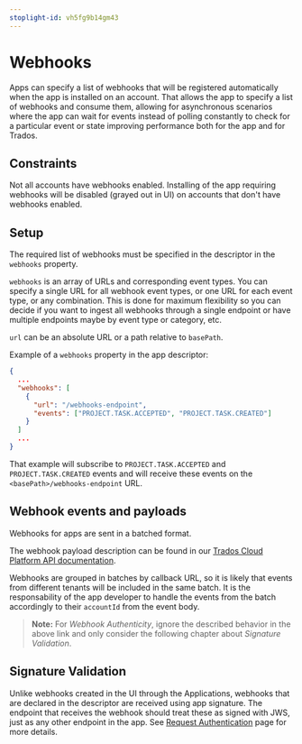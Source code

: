 ```yaml
---
stoplight-id: vh5fg9b14gm43
---
```



# Webhooks

Apps can specify a list of webhooks that will be registered automatically when the app is installed on an account. That allows the app to  specify a list of webhooks and consume them, allowing for asynchronous scenarios where the app can wait for events instead of polling constantly to check for a particular event or state improving performance both for the app and for Trados.

## Constraints

Not all accounts have webhooks enabled. Installing of the app requiring webhooks will be disabled (grayed out in UI) on accounts that don't have webhooks enabled.

## Setup

The required list of webhooks must be specified in the descriptor in the `webhooks` property. 

`webhooks` is an array of URLs and corresponding event types. You can specify a single URL for all webhook event types, or one URL for each event type, or any combination. This is done for maximum flexibility so you can decide if you want to ingest all webhooks through a single endpoint or have multiple endpoints maybe by event type or category, etc.

`url` can be an absolute URL or a path relative to `basePath`.

Example of a `webhooks` property in the app descriptor:
```json
{
  ...
  "webhooks": [
    {
      "url": "/webhooks-endpoint",
      "events": ["PROJECT.TASK.ACCEPTED", "PROJECT.TASK.CREATED"]
    }
  ]
  ...
}
```
That example will subscribe to `PROJECT.TASK.ACCEPTED` and `PROJECT.TASK.CREATED` events and will receive these events on the `<basePath>/webhooks-endpoint` URL.

## Webhook events and payloads

Webhooks for apps are sent in a batched format. 

The webhook payload description can be found in our [Trados Cloud Platform API documentation](https://eu.cloud.trados.com/lc/api-docs/batched-webhooks). 

Webhooks are grouped in batches by callback URL, so it is likely that events from different tenants will be included in the same batch. It is the responsability of the app developer to handle the events from the batch accordingly to their `accountId` from the event body.

> **Note:** For *Webhook Authenticity*, ignore the described behavior in the above link and only consider the following chapter about *Signature Validation*.


## Signature Validation

Unlike webhooks created in the UI through the Applications, webhooks that are declared in the descriptor are received using app signature. The endpoint that receives the webhook should treat these as signed with JWS, just as any other endpoint in the app. See [Request Authentication](Request-Authentication.md) page for more details.